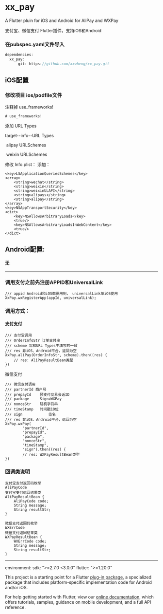 # xx_pay

A Flutter pluin for iOS and Android for AliPay and WXPay

支付宝、微信支付  Flutter插件，支持iOS和Android



### 在pubspec.yaml文件导入

```dart
dependencies:
  xx_pay:
      git: https://github.com/xxwheng/xx_pay.git
```



## iOS配置

### 修改项目 ios/podfile文件
注释掉 use_frameworks!
```
# use_frameworks!
```



添加 URL Types

target--info--URL Types

​	alipay 	URLSchemes

​	weixin 	URLSchemes

修改 Info.plist： 添加：

```
<key>LSApplicationQueriesSchemes</key>
<array>
	<string>wechat</string>
	<string>weixin</string>
	<string>weixinULAPI</string>
	<string>alipays</string>
	<string>alipay</string>
</array>
<key>NSAppTransportSecurity</key>
<dict>
	<key>NSAllowsArbitraryLoads</key>
	<true/>
	<key>NSAllowsArbitraryLoadsInWebContent</key>
	<true/>
</dict>
```



## Android配置:

#### 无







----



### 调用支付之前先注册APPID和UniversalLink

```
/// appid Android和iOS都要用到， universalLink单iOS使用
XxPay.wxRegisterApp(appId, universalLink);

```



### 调用方式：

#### 支付支付

```
/// 支付宝调用
/// OrderInfoStr 订单支付串
/// scheme 需和URL Types中填写的一致
/// res 非iOS、Android平台，返回为空
XxPay.aliPay(OrderInfoStr, scheme).then((res) {
	// res: AliPayResultBean类型
})
```

微信支付

```
/// 微信支付调用
/// partnerId 商户号
/// prepayId	预支付交易会话ID
/// package		Sign=WXPay
/// nonceStr	随机字符串
/// timeStamp	时间戳10位
/// sign			签名
/// res 非iOS、Android平台，返回为空
XxPay.wxPay(
        "partnerId",
        "prepayId",
        "package",
        "nonceStr",
        "timeStamp",
        "sign").then((res) {
        // res: WXPayResultBean类型
})
```







### 回调类说明

```
支付宝支付返回码枚举	
AliPayCode
支付宝支付返回结果类
AliPayResultBean {
	AliPayCode code;
	String message;
	String resultStr;
}

微信支付返回码枚举	
WXErrCode
微信支付返回结果类
WXPayResultBean {
	WXErrCode code;
	String message;
	String resultStr;
}
```





---


environment:
  sdk: ">=2.7.0 <3.0.0"
  flutter: ">=1.20.0"

This project is a starting point for a Flutter
[plug-in package](https://flutter.dev/developing-packages/),
a specialized package that includes platform-specific implementation code for
Android and/or iOS.

For help getting started with Flutter, view our
[online documentation](https://flutter.dev/docs), which offers tutorials,
samples, guidance on mobile development, and a full API reference.

